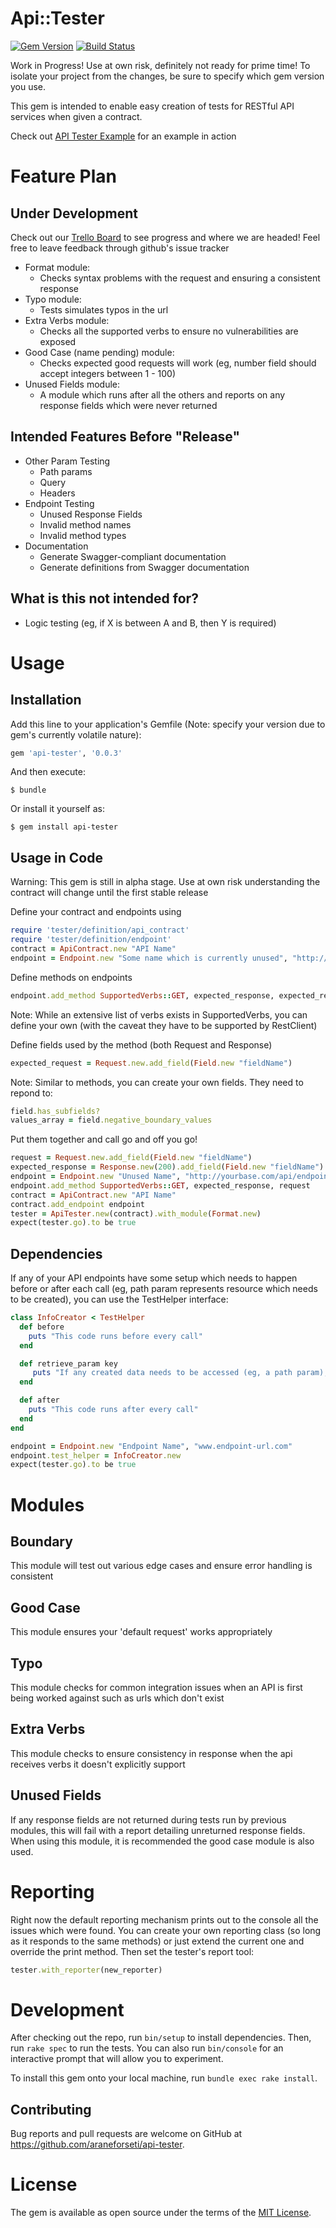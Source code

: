 # Api::Tester
[![Gem Version](https://badge.fury.io/rb/api-tester.svg)](https://badge.fury.io/rb/api-tester)
[![Build Status](https://travis-ci.org/araneforseti/api-tester.svg?branch=master)](https://travis-ci.org/araneforseti/api-tester)

Work in Progress! Use at own risk, definitely not ready
for prime time! To isolate your project from the changes, be sure to specify which gem version you use.

This gem is intended to enable easy creation of tests for
RESTful API services when given a contract.

Check out [API Tester Example](https://github.com/araneforseti/example_api-tester) for an example in action

# Feature Plan
## Under Development
Check out our [Trello Board](https://trello.com/b/R3RtsJ2A/api-tester) to see progress and where we are headed!
Feel free to leave feedback through github's issue tracker

- Format module:
     - Checks syntax problems with the request and
        ensuring a consistent response
- Typo module:
     - Tests simulates typos in the url
- Extra Verbs module:
     - Checks all the supported verbs to ensure no vulnerabilities are exposed
- Good Case (name pending) module:
     - Checks expected good requests will work
        (eg, number field should accept integers
        between 1 - 100)
- Unused Fields module:
    - A module which runs after all the others and reports on any response fields which were never returned

## Intended Features Before "Release"

- Other Param Testing
    - Path params
    - Query
    - Headers
- Endpoint Testing
    - Unused Response Fields
    - Invalid method names
    - Invalid method types
- Documentation
    - Generate Swagger-compliant documentation
    - Generate definitions from Swagger documentation

## What is this not intended for?

- Logic testing (eg, if X is between A and B, then Y is
required)

# Usage
## Installation

Add this line to your application's Gemfile (Note: specify your version due to gem's currently volatile nature):

```ruby
gem 'api-tester', '0.0.3'
```

And then execute:

    $ bundle

Or install it yourself as:

    $ gem install api-tester

## Usage in Code

Warning: This gem is still in alpha stage. Use at own risk
understanding the contract will change until the first
stable release

Define your contract and endpoints using
```ruby
require 'tester/definition/api_contract'
require 'tester/definition/endpoint'
contract = ApiContract.new "API Name"
endpoint = Endpoint.new "Some name which is currently unused", "http://yourbase.com/api/endpoint"
```

Define methods on endpoints

```ruby
endpoint.add_method SupportedVerbs::GET, expected_response, expected_request
```
Note: While an extensive list of verbs exists in SupportedVerbs, you can define your own (with the caveat they have to be supported by RestClient)

Define fields used by the method (both Request and Response)
```ruby
expected_request = Request.new.add_field(Field.new "fieldName")
```
Note: Similar to methods, you can create your own fields.
They need to repond to:
```ruby
field.has_subfields?
values_array = field.negative_boundary_values
```

Put them together and call go and off you go!
```ruby
request = Request.new.add_field(Field.new "fieldName")
expected_response = Response.new(200).add_field(Field.new "fieldName")
endpoint = Endpoint.new "Unused Name", "http://yourbase.com/api/endpoint"
endpoint.add_method SupportedVerbs::GET, expected_response, request
contract = ApiContract.new "API Name"
contract.add_endpoint endpoint
tester = ApiTester.new(contract).with_module(Format.new)
expect(tester.go).to be true

```

## Dependencies

If any of your API endpoints have some setup which needs to happen before or after each call (eg, path param represents resource which needs to be created), you can use the TestHelper interface:

```ruby
class InfoCreator < TestHelper
  def before
    puts "This code runs before every call"
  end

  def retrieve_param key
     puts "If any created data needs to be accessed (eg, a path param), allow it to be retrieved here"
  end

  def after
    puts "This code runs after every call"
  end
end

endpoint = Endpoint.new "Endpoint Name", "www.endpoint-url.com"
endpoint.test_helper = InfoCreator.new
expect(tester.go).to be true
```  

# Modules
## Boundary
This module will test out various edge cases and
ensure error handling is consistent

## Good Case
This module ensures your 'default request' works
appropriately

## Typo
This module checks for common integration issues when an
API is first being worked against such as urls which don't
exist

## Extra Verbs
This module checks to ensure consistency in response when
the api receives verbs it doesn't explicitly support

## Unused Fields
If any response fields are not returned during tests run
by previous modules, this will fail with a report
detailing unreturned response fields. When using this
module, it is recommended the good case module is also
used.

# Reporting
Right now the default reporting mechanism prints out to
the console all the issues which were found. You can
create your own reporting class (so long as it responds
to the same methods) or just extend the current one and
override the print method. Then set the tester's report
tool:
```ruby
tester.with_reporter(new_reporter)
```

# Development

After checking out the repo, run `bin/setup` to install
dependencies. Then, run `rake spec` to run the tests.
You can also run `bin/console` for an interactive prompt
that will allow you to experiment.

To install this gem onto your local machine,
run `bundle exec rake install`.

## Contributing

Bug reports and pull requests are welcome on GitHub at
https://github.com/araneforseti/api-tester.


# License

The gem is available as open source under the terms
of the [MIT License](http://opensource.org/licenses/MIT).
